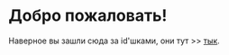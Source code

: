 # Добро пожаловать!

Наверное вы зашли сюда за id'шками, они тут >> [тык](https://ravenere.github.io/sulphur-dioxide/ID/Каталог).
